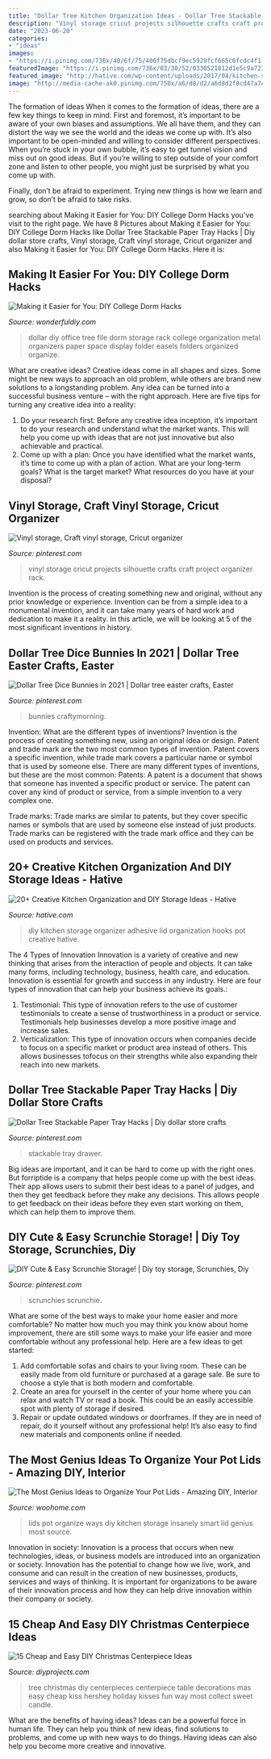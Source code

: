 ```yaml
---
title: "Dollar Tree Kitchen Organization Ideas - Dollar Tree Stackable Paper Tray Hacks"
description: "Vinyl storage cricut projects silhouette crafts craft project organizer rack"
date: "2023-06-20"
categories:
- "ideas"
images:
- "https://i.pinimg.com/736x/40/6f/75/406f75dbcf9ec5929fcf665c0fcdc4f1.jpg"
featuredImage: "https://i.pinimg.com/736x/03/30/52/0330521812d1e5c9a72360214045d39b.jpg"
featured_image: "http://hative.com/wp-content/uploads/2017/04/kitchen-storage/27-kitchen-storage-diy-ideas.jpg"
image: "http://media-cache-ak0.pinimg.com/750x/a6/d8/d2/a6d8d2f8cd47a7e6978f743cdba02564.jpg"
---
```



The formation of ideas
When it comes to the formation of ideas, there are a few key things to keep in mind. First and foremost, it’s important to be aware of your own biases and assumptions. We all have them, and they can distort the way we see the world and the ideas we come up with.
It’s also important to be open-minded and willing to consider different perspectives. When you’re stuck in your own bubble, it’s easy to get tunnel vision and miss out on good ideas. But if you’re willing to step outside of your comfort zone and listen to other people, you might just be surprised by what you come up with.

Finally, don’t be afraid to experiment. Trying new things is how we learn and grow, so don’t be afraid to take risks.

	

		
searching about Making it Easier for You: DIY College Dorm Hacks you've visit to the right page. We have 8 Pictures about Making it Easier for You: DIY College Dorm Hacks like Dollar Tree Stackable Paper Tray Hacks | Diy dollar store crafts, Vinyl storage, Craft vinyl storage, Cricut organizer and also Making it Easier for You: DIY College Dorm Hacks. Here it is:
		
    
## Making It Easier For You: DIY College Dorm Hacks

<img loading=lazy src="https://cdn.wonderfuldiy.com/wp-content/uploads/2017/11/Wall-mounted-folder-paper-organizers.jpg" onerror="this.onerror=null;this.src='https://tse3.mm.bing.net/th?id=OIP.St9ZSphs-Vbm8dcFWrD-bAHaJ6&amp;pid=15.1';" alt="Making it Easier for You: DIY College Dorm Hacks">

_Source: wonderfuldiy.com_

>dollar diy office tree file dorm storage rack college organization metal organizers paper space display folder easels folders organized organize. 

	

What are creative ideas?
Creative ideas come in all shapes and sizes. Some might be new ways to approach an old problem, while others are brand new solutions to a longstanding problem. Any idea can be turned into a successful business venture – with the right approach. Here are five tips for turning any creative idea into a reality: 
1. Do your research first: Before any creative idea inception, it’s important to do your research and understand what the market wants. This will help you come up with ideas that are not just innovative but also achievable and practical. 
2. Come up with a plan: Once you have identified what the market wants, it’s time to come up with a plan of action. What are your long-term goals? What is the target market? What resources do you have at your disposal?

    
## Vinyl Storage, Craft Vinyl Storage, Cricut Organizer

<img loading=lazy src="http://media-cache-ak0.pinimg.com/750x/a6/d8/d2/a6d8d2f8cd47a7e6978f743cdba02564.jpg" onerror="this.onerror=null;this.src='https://tse2.mm.bing.net/th?id=OIP.SmyQz90FUfqaJZ--AC10LQHaJ4&amp;pid=15.1';" alt="Vinyl storage, Craft vinyl storage, Cricut organizer">

_Source: pinterest.com_

>vinyl storage cricut projects silhouette crafts craft project organizer rack. 

	

Invention is the process of creating something new and original, without any prior knowledge or experience. Invention can be from a simple idea to a monumental invention, and it can take many years of hard work and dedication to make it a reality. In this article, we will be looking at 5 of the most significant inventions in history.

    
## Dollar Tree Dice Bunnies In 2021 | Dollar Tree Easter Crafts, Easter

<img loading=lazy src="https://i.pinimg.com/736x/03/30/52/0330521812d1e5c9a72360214045d39b.jpg" onerror="this.onerror=null;this.src='https://tse2.mm.bing.net/th?id=OIP.HRRxRFPVp4-KOVQrg_opogHaHa&amp;pid=15.1';" alt="Dollar Tree Dice Bunnies in 2021 | Dollar tree easter crafts, Easter">

_Source: pinterest.com_

>bunnies craftymorning. 

	

Invention: What are the different types of inventions?
Invention is the process of creating something new, using an original idea or design. Patent and trade mark are the two most common types of invention. Patent covers a specific invention, while trade mark covers a particular name or symbol that is used by someone else. There are many different types of inventions, but these are the most common:
Patents: A patent is a document that shows that someone has invented a specific product or service. The patent can cover any kind of product or service, from a simple invention to a very complex one.

Trade marks: Trade marks are similar to patents, but they cover specific names or symbols that are used by someone else instead of just products. Trade marks can be registered with the trade mark office and they can be used on products and services.

    
## 20+ Creative Kitchen Organization And DIY Storage Ideas - Hative

<img loading=lazy src="http://hative.com/wp-content/uploads/2017/04/kitchen-storage/27-kitchen-storage-diy-ideas.jpg" onerror="this.onerror=null;this.src='https://tse2.mm.bing.net/th?id=OIP.WsABP_zMWr1gMM4abqPj5AHaRX&amp;pid=15.1';" alt="20+ Creative Kitchen Organization and DIY Storage Ideas - Hative">

_Source: hative.com_

>diy kitchen storage organizer adhesive lid organization hooks pot creative hative. 

	

The 4 Types of Innovation
Innovation is a variety of creative and new thinking that arises from the interaction of people and objects. It can take many forms, including technology, business, health care, and education. Innovation is essential for growth and success in any industry. Here are four types of innovation that can help your business achieve its goals.: 
1. Testimonial: This type of innovation refers to the use of customer testimonials to create a sense of trustworthiness in a product or service. Testimonials help businesses develop a more positive image and increase sales. 
2. Verticalization: This type of innovation occurs when companies decide to focus on a specific market or product area instead of others. This allows businesses tofocus on their strengths while also expanding their reach into new markets. 

    
## Dollar Tree Stackable Paper Tray Hacks | Diy Dollar Store Crafts

<img loading=lazy src="https://i.pinimg.com/736x/bd/2b/c3/bd2bc3b0e07f4d2c615c2dee09c85989.jpg" onerror="this.onerror=null;this.src='https://tse4.mm.bing.net/th?id=OIP.hVadaCQVD-K5PeyWaok0KQHaJ3&amp;pid=15.1';" alt="Dollar Tree Stackable Paper Tray Hacks | Diy dollar store crafts">

_Source: pinterest.com_

>stackable tray drawer. 

	

Big ideas are important, and it can be hard to come up with the right ones. But forriptide is a company that helps people come up with the best ideas. Their app allows users to submit their best ideas to a panel of judges, and then they get feedback before they make any decisions. This allows people to get feedback on their ideas before they even start working on them, which can help them to improve them.

    
## DIY Cute &amp; Easy Scrunchie Storage! | Diy Toy Storage, Scrunchies, Diy

<img loading=lazy src="https://i.pinimg.com/736x/40/6f/75/406f75dbcf9ec5929fcf665c0fcdc4f1.jpg" onerror="this.onerror=null;this.src='https://tse2.mm.bing.net/th?id=OIP.cL3qvezgyw5byQ60EuJrmQHaJ3&amp;pid=15.1';" alt="DIY Cute &amp; Easy Scrunchie Storage! | Diy toy storage, Scrunchies, Diy">

_Source: pinterest.com_

>scrunchies scrunchie. 

	

What are some of the best ways to make your home easier and more comfortable?
No matter how much you may think you know about home improvement, there are still some ways to make your life easier and more comfortable without any professional help. Here are a few ideas to get started: 
1) Add comfortable sofas and chairs to your living room. These can be easily made from old furniture or purchased at a garage sale. Be sure to choose a style that is both modern and comfortable. 
2) Create an area for yourself in the center of your home where you can relax and watch TV or read a book. This could be an easily accessible spot with plenty of storage if desired. 
3) Repair or update outdated windows or doorframes. If they are in need of repair, do it yourself without any professional help! It’s also easy to find new materials and components online if needed.

    
## The Most Genius Ideas To Organize Your Pot Lids - Amazing DIY, Interior

<img loading=lazy src="http://www.woohome.com/wp-content/uploads/2016/04/lid-storage-kitchen-5.jpg" onerror="this.onerror=null;this.src='https://tse3.mm.bing.net/th?id=OIP.DIGBwLqodT9Mzd2Z3wQd6QDSEo&amp;pid=15.1';" alt="The Most Genius Ideas to Organize Your Pot Lids - Amazing DIY, Interior">

_Source: woohome.com_

>lids pot organize ways diy kitchen storage insanely smart lid genius most source. 

	

Innovation in society:
Innovation is a process that occurs when new technologies, ideas, or business models are introduced into an organization or society. Innovation has the potential to change how we live, work, and consume and can result in the creation of new businesses, products, services and ways of thinking. It is important for organizations to be aware of their innovation process and how they can help drive innovation within their company or society.

    
## 15 Cheap And Easy DIY Christmas Centerpiece Ideas

<img loading=lazy src="https://diyprojects.com/wp-content/uploads/2015/12/DIY-Christmas-Centerpiece-Ideas-To-Complete-Your-Table-Christmas-Tree-with-a-Kiss-1.jpg" onerror="this.onerror=null;this.src='https://tse1.mm.bing.net/th?id=OIP.ndVXKKAXsn0wMUhtVd03sgHaLH&amp;pid=15.1';" alt="15 Cheap and Easy DIY Christmas Centerpiece Ideas">

_Source: diyprojects.com_

>tree christmas diy centerpieces centerpiece table decorations mas easy cheap kiss hershey holiday kisses fun way most collect sweet candle. 

	

What are the benefits of having ideas?
Ideas can be a powerful force in human life. They can help you think of new ideas, find solutions to problems, and come up with new ways to do things. Having ideas can also help you become more creative and innovative.

